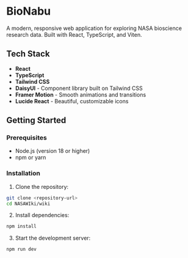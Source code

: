 # BioNabu

A modern, responsive web application for exploring NASA bioscience research data. Built with React, TypeScript, and Viten.


## Tech Stack

- **React**
- **TypeScript**
- **Tailwind CSS**
- **DaisyUI** - Component library built on Tailwind CSS
- **Framer Motion** - Smooth animations and transitions
- **Lucide React** - Beautiful, customizable icons

## Getting Started

### Prerequisites

- Node.js (version 18 or higher)
- npm or yarn

### Installation

1. Clone the repository:
```bash
git clone <repository-url>
cd NASAWIki/wiki
```

2. Install dependencies:
```bash
npm install
```

3. Start the development server:
```bash
npm run dev
```